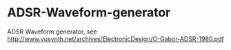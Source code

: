 # ADSR-Waveform-generator
ADSR Waveform generator, see http://www.yusynth.net/archives/ElectronicDesign/O-Gabor-ADSR-1980.pdf
